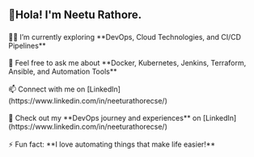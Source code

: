 <h2 align="left">🌸Hola! I'm Neetu Rathore.</h2>

###

<p align="left">👨‍💻 I’m currently exploring **DevOps, Cloud Technologies, and CI/CD Pipelines**  <br><br>💬 Feel free to ask me about **Docker, Kubernetes, Jenkins, Terraform, Ansible, and Automation Tools**  <br><br>📫 Connect with me on [LinkedIn](https://www.linkedin.com/in/neeturathorecse/)   <br><br>📄 Check out my **DevOps journey and experiences** on [LinkedIn](https://www.linkedin.com/in/neeturathorecse/)  <br><br>⚡ Fun fact: **I love automating things that make life easier!**</p>

###

